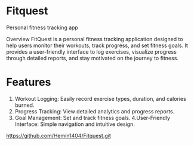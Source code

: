 # Fitquest
Personal fitness tracking app

Overview
 FitQuest is a personal fitness tracking application designed to help users monitor their workouts, track progress, and set fitness goals. It provides a user-friendly interface to log exercises, visualize progress through detailed reports, and stay motivated on the journey to fitness.

 # Features
1. Workout Logging: Easily record exercise types, duration, and calories burned.
2. Progress Tracking: View detailed analytics and progress reports.
3. Goal Management: Set and track fitness goals.
4.User-Friendly Interface: Simple navigation and intuitive design.

https://github.com/Hemin1404/Fitquest.git
